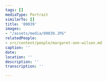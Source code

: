 ```yaml
---
tags: []
mediaType: Portrait
similarTo: []
title: '00039'
images:
- "/assets/media/00039.JPG"
relatedPeople:
- src/content/people/margaret-ann-wilson.md
caption: ''
date: 
location: ''
description: ''
transcription: ''

---
```

